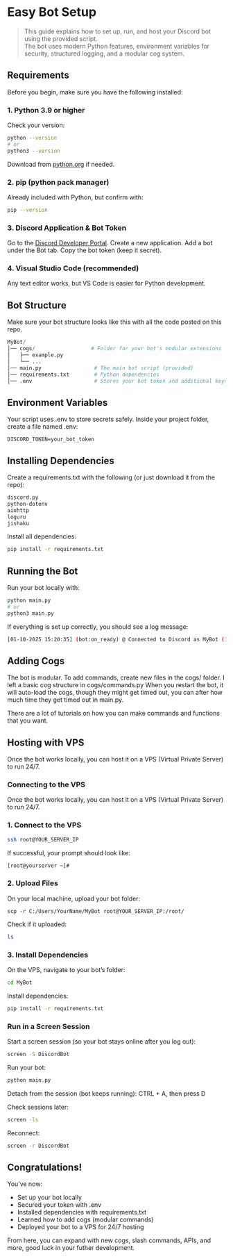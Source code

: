 # Easy Bot Setup
> This guide explains how to set up, run, and host your Discord bot using the provided script.  
> The bot uses modern Python features, environment variables for security, structured logging, and a modular cog system.  

## Requirements  

Before you begin, make sure you have the following installed:  

### **1. Python 3.9 or higher**  
   Check your version:  
   ```bash
   python --version
   # or
   python3 --version
   ```
Download from [python.org](https://www.python.org/downloads/) if needed.

### **2. pip (python pack manager)**
Already included with Python, but confirm with:
```bash
pip --version
```

### **3. Discord Application & Bot Token**
Go to the [Discord Developer Portal](https://discord.com/developers/applications).
Create a new application.
Add a bot under the Bot tab.
Copy the bot token (keep it secret).

### **4. Visual Studio Code (recommended)**
Any text editor works, but VS Code is easier for Python development.

## Bot Structure
Make sure your bot structure looks like this with all the code posted on this repo.
```python
MyBot/
│── cogs/                  # Folder for your bot's modular extensions
│   ├── example.py
│   └── ...
│── main.py                 # The main bot script (provided)
│── requirements.txt        # Python dependencies
│── .env                    # Stores your bot token and additional keys
```

## Environment Variables
Your script uses .env to store secrets safely.
Inside your project folder, create a file named .env:
```.env
DISCORD_TOKEN=your_bot_token
```

## Installing Dependencies
Create a requirements.txt with the following (or just download it from the repo): 
```txt
discord.py
python-dotenv
aiohttp
loguru
jishaku
```

Install all dependencies:
```bash
pip install -r requirements.txt
```

## Running the Bot
Run your bot locally with:
```bash
python main.py
# or
python3 main.py
```
If everything is set up correctly, you should see a log message:
```bash
[01-10-2025 15:20:35] (bot:on_ready) @ Connected to Discord as MyBot (123456789012345678)
```

## Adding Cogs
The bot is modular. To add commands, create new files in the cogs/ folder.
I left a basic cog structure in cogs/commands.py
When you restart the bot, it will auto-load the cogs, though they might get timed out, you can after how much time they get timed out in main.py.

There are a lot of tutorials on how you can make commands and functions that you want.

## Hosting with VPS
Once the bot works locally, you can host it on a VPS (Virtual Private Server) to run 24/7.

### Connecting to the VPS
Once the bot works locally, you can host it on a VPS (Virtual Private Server) to run 24/7.

### 1. Connect to the VPS
```bash
ssh root@YOUR_SERVER_IP
```
If successful, your prompt should look like:
```bash
[root@yourserver ~]#
```

### 2. Upload Files
On your local machine, upload your bot folder:
```pwsh
scp -r C:/Users/YourName/MyBot root@YOUR_SERVER_IP:/root/
```

Check if it uploaded:
```bash
ls
```

### 3. Install Dependencies
On the VPS, navigate to your bot’s folder:
```bash
cd MyBot
```

Install dependencies:
```bash
pip install -r requirements.txt
```

### Run in a Screen Session
Start a screen session (so your bot stays online after you log out):
```bash
screen -S DiscordBot
```

Run your bot:
```bash
python main.py
```

Detach from the session (bot keeps running):
CTRL + A, then press D

Check sessions later:
```bash
screen -ls
```

Reconnect:
```bash
screen -r DiscordBot
```

## Congratulations!
You’ve now:
- Set up your bot locally
- Secured your token with .env
- Installed dependencies with requirements.txt
- Learned how to add cogs (modular commands)
- Deployed your bot to a VPS for 24/7 hosting

From here, you can expand with new cogs, slash commands, APIs, and more, good luck in your futher development.
